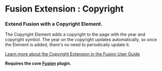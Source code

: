 # Fusion Extension : Copyright

### Extend Fusion with a Copyright Element.

The Copyright Element adds a copyright to the page with the year and copyright symbol. The year on the copyright updates automatically, so once the Element is added, there's no need to periodically update it.

[Learn more about the Copyright Extension in the Fusion User Guide](http://agencydominion.helpscoutdocs.com/article/48-copyright)

**Requires the core [Fusion](https://wordpress.org/plugins/fusion/) plugin.**